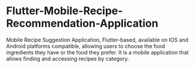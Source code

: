 # Flutter-Mobile-Recipe-Recommendation-Application
Mobile Recipe Suggestion Application, Flutter-based, available on IOS and Android platforms 
compatible, allowing users to choose the food ingredients they have or the food they prefer.
It is a mobile application that allows finding and accessing recipes by category.

